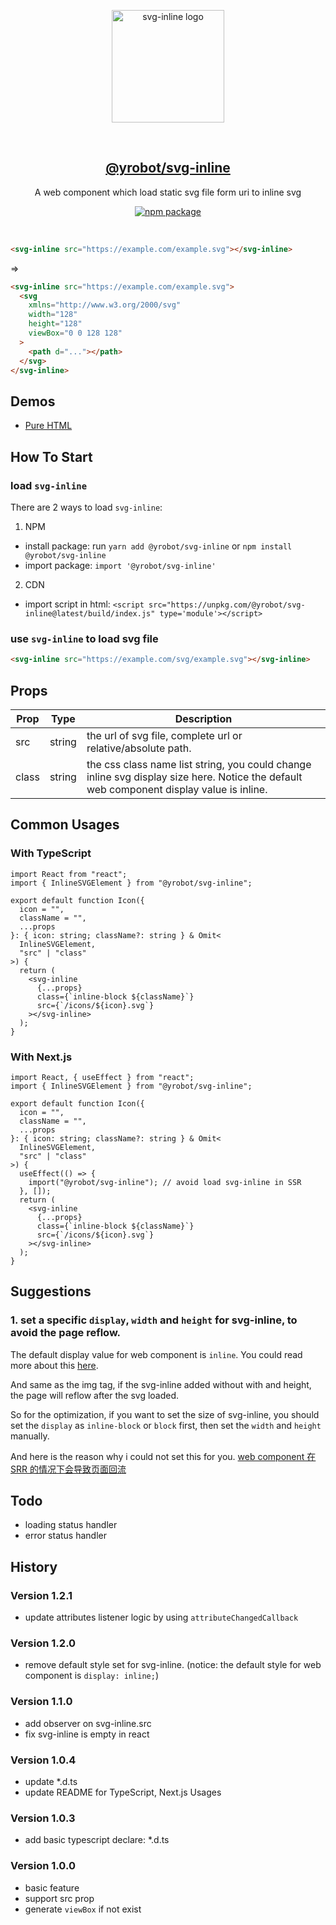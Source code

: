 <p align="center">
  <a href="https://yrobot.top/app/svg-inline" target="_blank" rel="noopener noreferrer">
    <img width="180" src="https://yrobot.github.io/svg-inline/svg-inline.svg" alt="svg-inline logo">
  </a>
</p>
<br/>
<h2 align="center">
  <a href="https://yrobot.top/app/svg-inline">@yrobot/svg-inline</a>
</h2>
<p align="center">
  A web component which load static svg file form uri to inline svg
</p>
<p align="center">
  <a href="https://www.npmjs.com/package/@yrobot/svg-inline"><img src="https://img.shields.io/npm/v/@yrobot/svg-inline.svg" alt="npm package"></a>
</p>
<br/>

```html
<svg-inline src="https://example.com/example.svg"></svg-inline>
```

=>

```html
<svg-inline src="https://example.com/example.svg">
  <svg
    xmlns="http://www.w3.org/2000/svg"
    width="128"
    height="128"
    viewBox="0 0 128 128"
  >
    <path d="..."></path>
  </svg>
</svg-inline>
```

## Demos

- [Pure HTML](https://codepen.io/yrobot/pen/bGvbgqR)

## How To Start

### load `svg-inline`

There are 2 ways to load `svg-inline`:

1. NPM

- install package: run `yarn add @yrobot/svg-inline` or `npm install @yrobot/svg-inline`
- import package: `import '@yrobot/svg-inline'`

2. CDN

- import script in html: `<script src="https://unpkg.com/@yrobot/svg-inline@latest/build/index.js" type='module'></script>`

### use `svg-inline` to load svg file

```html
<svg-inline src="https://example.com/svg/example.svg"></svg-inline>
```

## Props

| Prop  | Type   | Description                                                                                                                              |
| ----- | ------ | ---------------------------------------------------------------------------------------------------------------------------------------- |
| src   | string | the url of svg file, complete url or relative/absolute path.                                                                             |
| class | string | the css class name list string, you could change inline svg display size here. Notice the default web component display value is inline. |

## Common Usages

### With TypeScript

```tsx
import React from "react";
import { InlineSVGElement } from "@yrobot/svg-inline";

export default function Icon({
  icon = "",
  className = "",
  ...props
}: { icon: string; className?: string } & Omit<
  InlineSVGElement,
  "src" | "class"
>) {
  return (
    <svg-inline
      {...props}
      class={`inline-block ${className}`}
      src={`/icons/${icon}.svg`}
    ></svg-inline>
  );
}
```

### With Next.js

```tsx
import React, { useEffect } from "react";
import { InlineSVGElement } from "@yrobot/svg-inline";

export default function Icon({
  icon = "",
  className = "",
  ...props
}: { icon: string; className?: string } & Omit<
  InlineSVGElement,
  "src" | "class"
>) {
  useEffect(() => {
    import("@yrobot/svg-inline"); // avoid load svg-inline in SSR
  }, []);
  return (
    <svg-inline
      {...props}
      class={`inline-block ${className}`}
      src={`/icons/${icon}.svg`}
    ></svg-inline>
  );
}
```

## Suggestions

### 1. set a specific `display`, `width` and `height` for svg-inline, to avoid the page reflow.

The default display value for web component is `inline`. You could read more about this [here](https://github.com/WICG/webcomponents/issues/224).

And same as the img tag, if the svg-inline added without with and height, the page will reflow after the svg loaded.

So for the optimization, if you want to set the size of svg-inline, you should set the `display` as `inline-block` or `block` first, then set the `width` and `height` manually.

And here is the reason why i could not set this for you. [web component 在 SRR 的情况下会导致页面回流](https://blog.yrobot.top/blog/HTML5/WebComponent%E9%97%AE%E9%A2%98%E5%AE%9E%E5%BD%95#web-component-%E5%9C%A8-srr-%E7%9A%84%E6%83%85%E5%86%B5%E4%B8%8B%E4%BC%9A%E5%AF%BC%E8%87%B4%E9%A1%B5%E9%9D%A2%E5%9B%9E%E6%B5%81)

## Todo

- loading status handler
- error status handler

## History

### Version 1.2.1

- update attributes listener logic by using `attributeChangedCallback`

### Version 1.2.0

- remove default style set for svg-inline. (notice: the default style for web component is `display: inline;`)

### Version 1.1.0

- add observer on svg-inline.src
- fix svg-inline is empty in react

### Version 1.0.4

- update \*.d.ts
- update README for TypeScript, Next.js Usages

### Version 1.0.3

- add basic typescript declare: \*.d.ts

### Version 1.0.0

- basic feature
- support src prop
- generate `viewBox` if not exist
